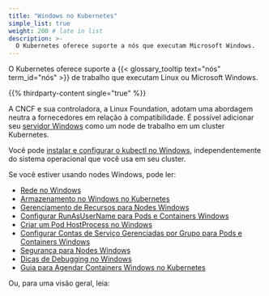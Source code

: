 ```yaml
---
title: "Windows no Kubernetes"
simple_list: true
weight: 200 # late in list
description: >-
  O Kubernetes oferece suporte a nós que executam Microsoft Windows.
---
```


O Kubernetes oferece suporte a {{< glossary_tooltip text="nós" term_id="nós" >}} de trabalho que executam Linux ou Microsoft Windows.

{{% thirdparty-content single="true" %}}

A CNCF e sua controladora, a Linux Foundation, adotam uma abordagem neutra a fornecedores em relação à compatibilidade. É possível adicionar seu [servidor Windows](https://www.microsoft.com/pt-br/windows-server) como um node de trabalho em um cluster Kubernetes.

Você pode [instalar e configurar o kubectl no Windows](/docs/tasks/tools/install-kubectl-windows/), independentemente do sistema operacional que você usa em seu cluster.

Se você estiver usando nodes Windows, pode ler:

* [Rede no Windows](/docs/concepts/services-networking/windows-networking/)
* [Armazenamento no Windows no Kubernetes](/docs/concepts/storage/windows-storage/)
* [Gerenciamento de Recursos para Nodes Windows](/docs/concepts/configuration/windows-resource-management/)
* [Configurar RunAsUserName para Pods e Containers Windows](/docs/tasks/configure-pod-container/configure-runasusername/)
* [Criar um Pod HostProcess no Windows](/docs/tasks/configure-pod-container/create-hostprocess-pod/)
* [Configurar Contas de Serviço Gerenciadas por Grupo para Pods e Containers Windows](/docs/tasks/configure-pod-container/configure-gmsa/)
* [Segurança para Nodes Windows](/docs/concepts/security/windows-security/)
* [Dicas de Debugging no Windows](/docs/tasks/debug/debug-cluster/windows/)
* [Guia para Agendar Containers Windows no Kubernetes](/docs/concepts/windows/user-guide)

Ou, para uma visão geral, leia:
